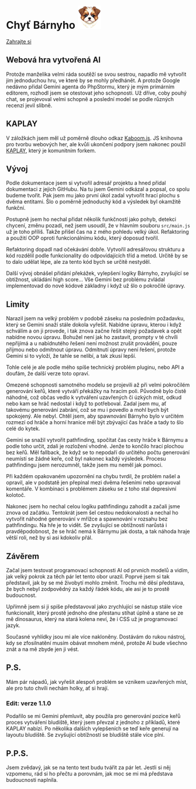 # Chyť Bárnyho ![Bárny](public/sprites/puppy.png)

[Zahrajte si](https://lawondyss.github.io/CatchPuppy/)

## Webová hra vytvořená AI
Protože manželika velmi ráda soutěží se svou sestrou, napadlo mě vytvořit jim jednoduchou hru,
ve které by se mohly předhánět. A protože Google nedávno přidal Gemini agenta do PhpStormu,
který je mým primárním editorem, rozhodl jsem se otestovat jeho schopnosti. Už dříve, coby pouhý
chat, se projevoval velmi schopně a poslední model se podle různých recenzí jevil slibně.

## KAPLAY
V záložkách jsem měl už poměrně dlouho odkaz [Kaboom.js](https://kaboomjs.com/). JS knihovna pro
tvorbu webových her, ale kvůli ukončení podpory jsem nakonec použil [KAPLAY](https://kaplayjs.com/),
který je komunitním forkem.

## Vývoj
Podle dokumentace jsem si vytvořil adresář projektu a hned přidal dokumentaci z jejich GitHubu.
Na tu jsem Gemini odkázal a popsal, co spolu budeme tvořit. Pak jsem mu jako první úkol zadal
vytvořit hrací plochu s dvěma entitami. Šlo o poměrně jednoduchý kód a výsledek byl okamžitě
funkční.

Postupně jsem ho nechal přidat několik funkčností jako pohyb, detekci chycení, změnu pozadí,
než jsem usoudil, že v hlavním souboru `src/main.js` už je toho příliš. Takže přišel čas na z mého
pohledu velký úkol. Refaktoring a použití OOP oproti funkcionálnímu kódu, který doposud tvořil.

Refaktoring dopadl nad očekávání dobře. Vytvořil adresářovou strukturu a kód rozdělil podle funkcionality
do odpovídajících tříd a metod. Určitě by se to dalo udělat lépe, ale za tento kód bych se určitě nestyděl.

Další vývoj obnášel přidání překážek, vylepšení logiky Bárnyho, zvyšující se obtížnost, ukládání high score...
Vše Gemini bez problému zvládal implementovad do nové kódové základny i když už šlo o pokročilé úpravy.

## Limity
Narazil jsem na velký problém v podobě záseku na posledním požadavku, který se Gemini snaží stále dokola vyřešit.
Nabídne úpravu, kterou i když schválím a on ji provede, i tak znova začne řešit stejný požadavek a opět nabídne
novou úpravu. Bohužel není jak ho zastavit, prompty v té chvíli nepřijímá a u nabídnutého řešení není možnost zrušit
provádění, pouze přijmou nebo odmítnout úpravu. Odmítnutí úpravy není řešení, protože Gemini si to vyloží, že tahle
se nelíbí, a tak zkusí lepší.

Tohle celé je ale podle mého spíše technický problém pluginu, nebo API a doufám, že další verze toto opraví.

Omezené schopnosti samotného modelu se projevili až při velmi pokročilém generování keřů, které vytváří překážky
na hracím poli. Původně bylo čistě náhodné, což občas vedlo k vytváření uzavřených či úzkých míst, odkud nebo kam se
hráč nedostal i když to potřeboval. Zadal jsem mu, ať takovému generování zabrání, což se mu i povedlo a mohl
bych být spokojený. Ale nebyl. Chtěl jsem, aby spawnování Bárnyho bylo v určitém rozmezí od hráče a horní
hranice měl být zbývající čas hráče a tady to šlo celé do kytek.

Gemini se snažil vytvořit pathfinding, spočítat čas cesty hráče k Bárnymu a podle toho určit, zdali je rozložení
vhodné. Jenže to končilo hrací plochou bez keřů. Měl fallback, že když se to nepodaří do určitého počtu generování
neumístí se žádné keře, což byl nakonec každý výsledek. Procesu pathfindingu jsem nerozumněl, takže jsem mu neměl
jak pomoci.

Při každém opakovaném upozornění na chybu tvrdil, že problém našel a opravil, ale v podstatě jen přepínal mezi dvěma
řešeními nebo upravoval komentáře. V kombinaci s problémem záseku se z toho stal depresivní kolotoč.

Nakonec jsem ho nechal celou logiku pathfindingu zahodit a začali jsme znova od začátku. Tentokrát jsem šel cestou
nedokonalosti a nechal ho vytvořit náhodné generování v mřížce a spawnování v rozsahu bez pathfindingu. Na hře je
to vidět. Se zvyšující se obtížností narůstá i pravděpodobnost, že se hráč nemá k Bárnymu jak dosta, a tak náhoda
hraje větší roli, než by si asi kdokoliv přál.

## Závěrem
Začal jsem testovat programovací schopnosti AI od prvních modelů a vidím, jak velký pokrok za těch pár let tento
obor urazil. Poprvé jsem si tak představil, jak by se mé živobytí mohlo změnit. Trochu mě děsí představa, že bych
nebyl zodpovědný za každý řádek kódu, ale asi je to prostě budoucnost.

Upřímně jsem si ji spíše představoval jako zrychlující se nástup stále více funkcionalit, který prostě jednoho dne
přestanu stíhat úplně a stane se ze mě dinosaurus, který na stará kolena neví, že i CSS už je programovací jazyk.

Současné vyhlídky jsou mi ale více nakloněny. Dostávám do rukou nástroj, kdy se zfosilnatění musím obávat mnohem méně,
protože AI bude všechno znát a na mě zbyde jen ji vést.

## P.S.
Mám pár nápadů, jak vyřešit alespoň problém se vznikem uzavřených míst, ale pro tuto chvíli nechám holky, ať si hrají.

### Edit: verze 1.1.0
Podařilo se mi Gemini přemluvit, aby použila pro generování pozice keřů proces vytváření bludiště, který jsem převzal
z jednoho z příkladů, které KAPLAY nabízí. Po několika dalších vylepšeních se teď keře generují na layoutu bludiště.
Se zvyšující obtížností se bludiště stále více plní.

## P.P.S.
Jsem zvědavý, jak se na tento text budu tvářit za pár let. Jestli si něj vzpomenu, rád si ho přečtu a porovnám,
jak moc se mi má představa budoucnosti naplnila.

